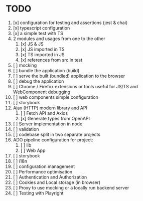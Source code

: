 # TODO

1. [x] configuration for testing and assertions (jest & chai)
2. [x] typescript configuration
3. [x] a simple test with TS
4. 2 modules and usages from one to the other
   1. [x] JS & JS
   2. [x] JS imported in TS
   3. [x] TS imported in JS
   4. [x] references from src in test
5. [ ] mocking
6. [ ] bundle the application (build)
7. [ ] serve the built (bundled) application to the browser
8. [ ] debug the application
9. [ ] Chrome / Firefox extensions or tools useful for JS/TS and WebComponent debugging
10. [ ] web components simple configuration
11. [ ] storybook
12. Ajax (HTTP) modern library and API
    1. [ ] Fetch API and Axios
    2. [x] Generate types from OpenAPI
13. [ ] Server implementation in node
14. [ ] validation
15. [ ] codebase split in two separate projects
16. ADO pipeline configuration for project:
    1. [ ] lib
    2. [ ] Web App
17. [ ] storybook
18. [ ] i18n
19. [ ] configuration management
20. [ ] Performance optimisation
21. [ ] Authentication and Authorization
22. [ ] Cookies and Local storage (in browser)
23. [ ] Proxy to use mocking or a locally run backend server
24. [ ] Testing with Playright
